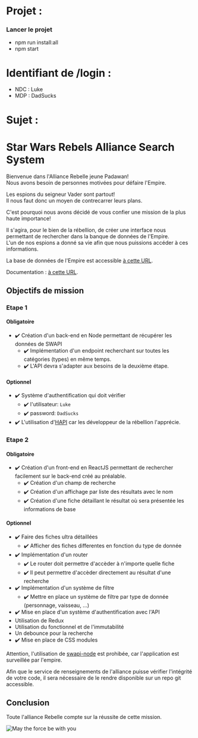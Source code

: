 # Projet : 
### Lancer le projet

  - npm run install:all
  - npm start

# Identifiant de /login :

  - NDC : Luke 
  - MDP : DadSucks

# Sujet : 

# Star Wars Rebels Alliance Search System
Bienvenue dans l'Alliance Rebelle jeune Padawan!<br/>
Nous avons besoin de personnes motivées pour défaire l'Empire.

Les espions du seigneur Vader sont partout! <br/>
Il nous faut donc un moyen de contrecarrer leurs plans.

C'est pourquoi nous avons décidé de vous confier une mission de la plus haute importance!

Il s'agira, pour le bien de la rébellion, de créer une interface nous permettant de rechercher dans la banque de données de l'Empire.  <br/>
L'un de nos espions a donné sa vie afin que nous puissions accéder à ces informations.
 
La base de données de l'Empire est accessible [à cette URL](https://swapi.dev/).

Documentation : [à cette URL](https://swapi.dev/documentation).

## Objectifs de mission

### Etape 1

#### Obligatoire
 - ✔️ Création d'un back-end en Node permettant de récupérer les données de SWAPI <br /> 
   - ✔️ Implémentation d'un endpoint recherchant sur toutes les catégories (types) en même temps.
   - ✔️ L'API devra s'adapter aux besoins de la deuxième étape.


#### Optionnel
 - ✔️ Système d'authentification qui doit vérifier
    - ✔️ l'utilisateur: `Luke`
    - ✔️ password: `DadSucks`
 - ✔️ L'utilisation d'[HAPI](https://hapi.dev/) car les développeur de la rébellion l'apprécie.


### Etape 2
#### Obligatoire
 - ✔️ Création d'un front-end en ReactJS permettant de rechercher facilement sur le back-end créé au préalable. <br/>
   - ✔️ Création d'un champ de recherche
   - ✔️ Création d'un affichage par liste des résultats avec le nom
   - ✔️ Création d'une fiche détaillant le résultat où sera présentée les informations de base

#### Optionnel
 - ✔️ Faire des fiches ultra détaillées
   - ✔️ Afficher des fiches differentes en fonction du type de donnée
 - ✔️ Implémentation d'un router
   - ✔️ Le router doit permettre d'accèder à n'importe quelle fiche
   - ✔️ Il peut permettre d'accèder directement au résultat d'une recherche
 - ✔️ Implémentation d'un système de filtre
   - ✔️ Mettre en place un système de filtre par type de donnée (personnage, vaisseau, ...)
 - ✔️ Mise en place d'un système d'authentification avec l'API
 - Utilisation de Redux
 - Utilisation du fonctionnel et de l'immutabilité
 - Un debounce pour la recherche
 - ✔️ Mise en place de CSS modules

Attention, l'utilisation de [swapi-node](https://www.npmjs.com/package/swapi-node) est prohibée, car l'application est surveillée par l'empire. <br/>

Afin que le service de renseignements de l'alliance puisse vérifier l'intégrité de votre code, il sera nécessaire de le rendre disponible sur un repo git accessible.

## Conclusion
Toute l'alliance Rebelle compte sur la réussite de cette mission.

![May the force be with you](https://media.giphy.com/media/JDnaQ8qn0Myuk/200.gif)
